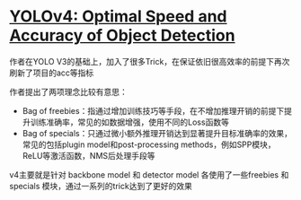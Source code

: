 # [YOLOv4: Optimal Speed and Accuracy of Object Detection](https://arxiv.org/pdf/2004.10934.pdf)

作者在YOLO V3的基础上，加入了很多Trick，在保证依旧很高效率的前提下再次刷新了项目的acc等指标

作者提出了两项理念比较有意思：

- Bag of freebies：指通过增加训练技巧等手段，在不增加推理开销的前提下提升训练准确率，常见的如数据增强，使用不同的Loss函数等
- Bag of specials：只通过微小额外推理开销达到显著提升目标准确率的效果，常见的包括plugin model和post-processing methods，例如SPP模块，ReLU等激活函数，NMS后处理手段等

v4主要就是针对 backbone model 和 detector model 各使用了一些freebies 和 specials 模块，通过一系列的trick达到了更好的效果